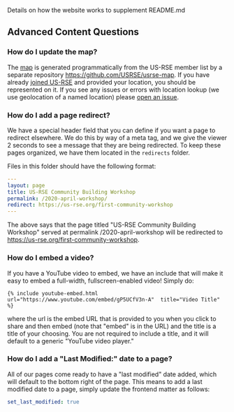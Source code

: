 Details on how the website works to supplement README.md


## Advanced Content Questions

### How do I update the map?

The [map](https://us-rse.org/usrse-map/) is generated programmatically from the US-RSE member list by a separate repository https://github.com/USRSE/usrse-map.  If you
have already [joined US-RSE](https://us-rse.org/join) and provided your location,
you should be represented on it. If you see any issues or errors with location
lookup (we use geolocation of a named location) please [open an issue](https://github.com/USRSE/usrse-map/issues).

### How do I add a page redirect?

We have a special header field that you can define if you want a page to redirect 
elsewhere. We do this by way of a meta tag, and we give the viewer 2 seconds
to see a message that they are being redirected.  To keep these pages
organized, we have them located in the `redirects` folder.  

Files in this folder should have the following format:

```yaml
---
layout: page
title: US-RSE Community Building Workshop
permalink: /2020-april-workshop/
redirect: https://us-rse.org/first-community-workshop
---
```

The above says that the page titled "US-RSE Community Building Workshop" served
at permalink /2020-april-workshop will be redirected to 
https://us-rse.org/first-community-workshop.


### How do I embed a video?

If you have a YouTube video to embed, we have an include that will make it easy
to embed a full-width, fullscreen-enabled video! Simply do:

```
{% include youtube-embed.html url="https://www.youtube.com/embed/gP5UCfV3n-A"  title="Video Title" %}
```

where the url is the embed URL that is provided to you when you click to share
and then embed (note that "embed" is in the URL) and the title is a title of your
choosing. You are not required to include a title, and it will default to a generic
"YouTube video player."

### How do I add a "Last Modified:" date to a page?

All of our pages come ready to have a "last modified" date added, which will default to the bottom
right of the page. This means to add a last modified date to a page, simply update the frontend matter as follows:

```yaml
set_last_modified: true
```

